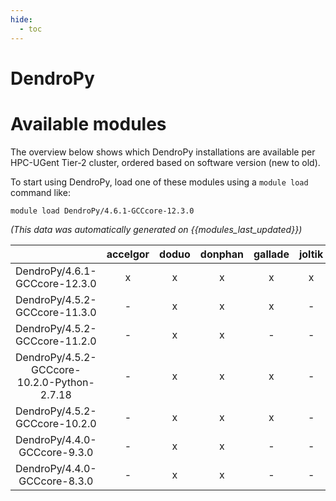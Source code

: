 ```yaml
---
hide:
  - toc
---
```


DendroPy
========

# Available modules


The overview below shows which DendroPy installations are available per HPC-UGent Tier-2 cluster, ordered based on software version (new to old).

To start using DendroPy, load one of these modules using a `module load` command like:

```shell
module load DendroPy/4.6.1-GCCcore-12.3.0
```

*(This data was automatically generated on {{modules_last_updated}})*  

| |accelgor|doduo|donphan|gallade|joltik|shinx|
| :---: | :---: | :---: | :---: | :---: | :---: | :---: |
|DendroPy/4.6.1-GCCcore-12.3.0|x|x|x|x|x|x|
|DendroPy/4.5.2-GCCcore-11.3.0|-|x|x|x|-|x|
|DendroPy/4.5.2-GCCcore-11.2.0|-|x|x|-|-|-|
|DendroPy/4.5.2-GCCcore-10.2.0-Python-2.7.18|-|x|x|x|-|-|
|DendroPy/4.5.2-GCCcore-10.2.0|-|x|x|x|-|-|
|DendroPy/4.4.0-GCCcore-9.3.0|-|x|x|-|-|-|
|DendroPy/4.4.0-GCCcore-8.3.0|-|x|x|-|-|-|
